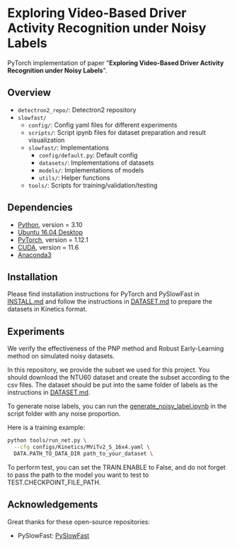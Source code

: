 <!-- ## Updates

- [2021.09.17] Code for flying guide dog prototype and the Pedestrian and Vehicle Traffic Lights (PVTL) dataset are released. -->

# Exploring Video-Based Driver Activity Recognition under Noisy Labels

PyTorch implementation of paper "**Exploring Video-Based Driver Activity Recognition under Noisy Labels**".


## Overview

- `detectron2_repo/`: Detectron2 repository
- `slowfast/`
    - `config/`: Config yaml files for different experiments
    - `scripts/`: Script ipynb files for dataset preparation and result visualization
    - `slowfast/`: Implementations
        - `config/default.py`: Default config
        - `datasets/`: Implementations of datasets
        - `models/`: Implementations of models
        - `utils/`: Helper functions
  - `tools/`: Scripts for training/validation/testing

## Dependencies

- [Python](https://python.org/), version = 3.10
- [Ubuntu 16.04 Desktop](https://ubuntu.com/download)
- [PyTorch](https://PyTorch.org/), version = 1.12.1
- [CUDA](https://developer.nvidia.com/cuda-downloads), version = 11.6
- [Anaconda3](https://www.anaconda.com/)

## Installation

Please find installation instructions for PyTorch and PySlowFast in [INSTALL.md](INSTALL.md) and follow the instructions in [DATASET.md](slowfast/datasets/DATASET.md) to prepare the datasets in Kinetics format.

## Experiments

We verify the effectiveness of the PNP method and Robust Early-Learning method on simulated noisy datasets. 

In this repository, we provide the subset we used for this project. You should download the NTU60 dataset and create the subset according to the csv files. The dataset should be put into the same folder of labels as the instructions in [DATASET.md](slowfast/datasets/DATASET.md).

To generate noise labels, you can run the [generate_noisy_label.ipynb](slowfast/script/generate_noisy_label.ipynb) in the script folder with any noise proportion.


Here is a training example: 
```bash
python tools/run_net.py \
  --cfg configs/Kinetics/MViTv2_S_16x4.yaml \
  DATA.PATH_TO_DATA_DIR path_to_your_dataset \
```

To perform test, you can set the TRAIN.ENABLE to False, and do not forget to pass the path to the model you want to test to TEST.CHECKPOINT_FILE_PATH.


## Acknowledgements

Great thanks for these open-source repositories: 

- PySlowFast: [PySlowFast](https://github.com/facebookresearch/SlowFast)

